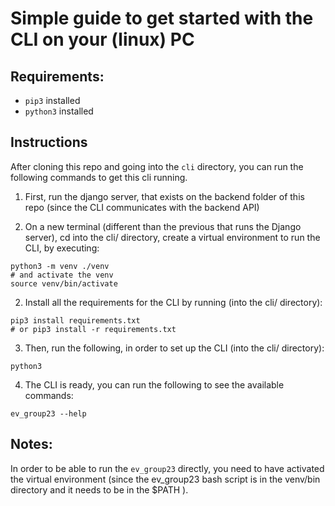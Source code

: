 # Simple guide to get started with the CLI on your (linux) PC

## Requirements:
* `pip3` installed
* `python3` installed

## Instructions
After cloning this repo and going into the `cli` directory, you can run the following commands to get this cli running.

1. First, run the django server, that exists on the backend folder of this repo (since the CLI communicates with the backend API)

2. On a new terminal (different than the previous that runs the Django server), cd into the cli/ directory, create a virtual environment to run the CLI, by executing:
```
python3 -m venv ./venv
# and activate the venv
source venv/bin/activate
```

2. Install all the requirements for the CLI by running (into the cli/ directory):
```
pip3 install requirements.txt 
# or pip3 install -r requirements.txt
```

3. Then, run the following, in order to set up the CLI (into the cli/ directory):
```
python3 
```

4. The CLI is ready, you can run the following to see the available commands:
```
ev_group23 --help
```

## Notes:
In order to be able to run the `ev_group23` directly, you need to have activated the virtual environment (since the ev_group23 bash script is in the venv/bin directory and it needs to be in the $PATH ).
